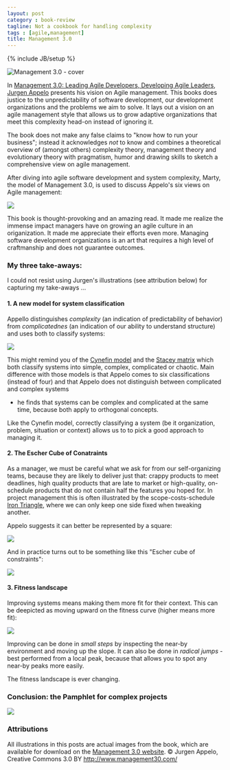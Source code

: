 ```yaml
---
layout: post
category : book-review
tagline: Not a cookbook for handling complexity
tags : [agile,management]
title: Management 3.0
---
```

{% include JB/setup %}

<img src="http://my.safaribooksonline.com/static/201602-8055-informit/images/9780321719027/9780321719027_s.jpg" 
     alt="Management 3.0 - cover"
     class="pull-right">

In [Management 3.0: Leading Agile Developers, Developing Agile Leaders][safari-books], 
[Jurgen Appelo] presents his vision on Agile management. 
This books does justice to the unpredictability of
software development,
our development organizations and
the problems we aim to solve.
It lays out a vision on an agile management style that allows us
to grow adaptive organizations that meet this complexity head-on
instead of ignoring it.

The book does not make any false claims to 
"know how to run your business"; instead it acknowledges *not* to know
and combines a theoretical overview of (amongst others) 
complexity theory, management theory and evolutionary theory 
with 
pragmatism, humor and drawing skills to sketch 
a comprehensive view on agile management.

After diving into agile software development and system complexity,
Marty, the model of Management 3.0, is used to discuss Appelo's six views on Agile management:

<img src="{{ site_url }}/assets/img/blog/mgt30/six_mgt_views.png">

This book is thought-provoking and an amazing read. 
It made me realize the immense impact managers have 
on growing an agile culture in an origanization.
It made me appreciate their efforts even more.
Managing software development organizations 
is an art that requires a high level of craftmanship
and does not guarantee outcomes.

### My three take-aways:

I could not resist using Jurgen's illustrations (see attribution below) for capturing my take-aways ...

#### 1. A new model for system classification 

Appello distinguishes *complexity* (an indication of predictability of behavior) from *complicatednes* (an indication of our ability to understand structure) and uses both to classify systems:

<img src="{{ site_url }}/assets/img/blog/mgt30/structure_vs_behavior.png">

This might remind you of the [Cynefin model] and the [Stacey matrix]
which both classify systems into simple, complex, complicated or chaotic.
Main difference with those models is that Appelo comes to six classifications (instead of four) 
and that Appelo does not distinguish between complicated and complex systems 
- he finds that systems can be complex and complicated at the same time,
because both apply to orthogonal concepts.

Like the Cynefin model, correctly classifying a system 
(be it organization, problem, situation or context) 
allows us to to pick a good approach to managing it.

#### 2. The Escher Cube of Conatraints

As a manager, we must be careful what we ask for from our self-organizing teams, because they are likely to deliver just that:
crappy products to meet deadlines, 
high quality products that are late to market 
or high-quality, on-schedule products that do not contain half the features you hoped for.
In project management this is often illustrated by the scope-costs-schedule [Iron Triangle],
where we can only keep one side fixed when tweaking another.

Appelo suggests it can better be represented by a square: 

<img src="{{ site_url }}/assets/img/blog/mgt30/scope_time_resources_triangle.png">

And in practice turns out to be something like this "Escher cube of constraints":

<img src="{{ site_url }}/assets/img/blog/mgt30/scope_time_resources_the_real_deal.png">

#### 3. Fitness landscape

Improving systems means making them more fit for their context. 
This can be deepicted as moving upward on the fitness curve (higher means more fit):

<img src="{{ site_url }}/assets/img/blog/mgt30/improvement_in_complex_environment.png">

Improving can be done in *small steps* 
by inspecting the near-by environment and moving up the slope.
It can also be done in *radical jumps* - 
best performed from a local peak, 
because that allows you to spot any near-by peaks more easily.

The fitness landscape is ever changing.

### Conclusion: the Pamphlet for complex projects

<img src="{{ site_url }}/assets/img/blog/mgt30/pamphlet_for_complex_projects.png">

### Attributions

All illustrations in this posts are actual images from the book,
which are available for download on the [Management 3.0 website][m30]. 
© Jurgen Appelo, Creative Commons 3.0 BY http://www.management30.com/ 


  [safari-books]: http://my.safaribooksonline.com/book/software-engineering-and-development/agile-development/9780321719027
  [Jurgen Appelo]: http://noob.nl
  [no-cookbook-review]: http://my.safaribooksonline.com/book/software-engineering-and-development/agile-development/9780321719027/firstchapter#X2ludGVybmFsX0h0bWxWaWV3P3htbGlkPTk3ODAzMjE3MTkwMjclMkZwcmVmMDEmcXVlcnk9
  [m30]: http://www.mgt30.com/illustrations/
  [Iron Triangle]: https://en.wikipedia.org/wiki/Project_management_triangle
  [Cynefin model]: http://www.mgt30.com/cynefin/
  [Stacey matrix]: https://en.wikipedia.org/wiki/Ralph_Douglas_Stacey#Work
